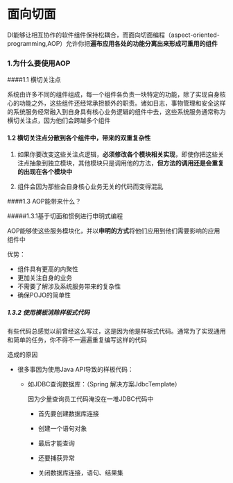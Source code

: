# 面向切面

DI能够让相互协作的软件组件保持松耦合，而面向切面编程（aspect-oriented-programming,AOP）允许你把**遍布应用各处的功能分离出来形成可重用的组件**

### 1.为什么要使用AOP

####1.1 横切关注点

系统由许多不同的组件组成，每一个组件各负责一块特定的功能，除了实现自身核心的功能之外，这些组件还经常承担额外的职责。诸如日志，事物管理和安全这样的系统服务经常融入到自身具有核心业务逻辑的组件中去，这些系统服务通常称为横切关注点，因为他们会跨越多个组件

#### 1.2 横切关注点分散到各个组件中，带来的双重复杂性

1. 如果你要改变这些关注点逻辑，**必须修改各个模块相关实现**，即使你把这些关注点抽象到独立模块，其他模块只是调用他的方法，**但方法的调用还是会重复的出现在各个模块中**

2. 组件会因为那些会自身核心业务无关的代码而变得混乱

####1.3 AOP能带来什么？

#####1.3.1基于切面和惯例进行申明式编程

AOP能够使这些服务模块化，并以**申明的方式**将他们应用到他们需要影响的应用组件中

优势：

- 组件具有更高的内聚性
- 更加关注自身的业务
- 不需要了解涉及系统服务带来的复杂性
- 确保POJO的简单性

##### 1.3.2 使用模板消除样板式代码

有些代码总感觉以前曾经这么写过，这是因为他是样板式代码。通常为了实现通用和简单的任务，你不得不一遍遍重复编写这样的代码

造成的原因

- 很多事因为使用Java API导致的样板代码：

  - 如JDBC查询数据库：（Spring 解决方案JdbcTemplate）

    因为少量查询员工代码淹没在一堆JDBC代码中

    - 首先要创建数据库连接

    - 创建一个语句对象

    - 最后才能查询

    - 还要捕获异常

    - 关闭数据库连接，语句、结果集

      